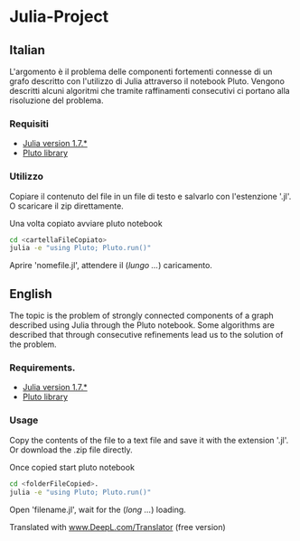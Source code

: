 # Julia-Project

## Italian

L'argomento è il problema delle componenti fortementi connesse di un grafo descritto con l'utilizzo di Julia attraverso il notebook Pluto. Vengono descritti alcuni algoritmi che tramite raffinamenti consecutivi ci portano alla risoluzione del problema.

### Requisiti
- [Julia version 1.7.\*](https://julialang.org/downloads/)
- [Pluto library](https://github.com/fonsp/Pluto.jl)

### Utilizzo
Copiare il contenuto del file in un file di testo e salvarlo con l'estenzione '.jl'. O scaricare il zip direttamente.

Una volta copiato avviare pluto notebook
```bash
cd <cartellaFileCopiato>
julia -e "using Pluto; Pluto.run()"
```

Aprire 'nomefile.jl', attendere il (*lungo ...*) caricamento.


## English 

The topic is the problem of strongly connected components of a graph described using Julia through the Pluto notebook. Some algorithms are described that through consecutive refinements lead us to the solution of the problem.

### Requirements.
- [Julia version 1.7.\*](https://julialang.org/downloads/)
- [Pluto library](https://github.com/fonsp/Pluto.jl)

### Usage
Copy the contents of the file to a text file and save it with the extension '.jl'. Or download the .zip file directly.

Once copied start pluto notebook
```bash
cd <folderFileCopied>.
julia -e "using Pluto; Pluto.run()"
```

Open 'filename.jl', wait for the (*long ...*) loading.


Translated with www.DeepL.com/Translator (free version)

